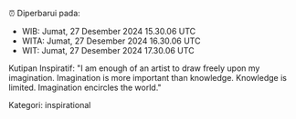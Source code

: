 ⏰ Diperbarui pada:
- WIB: Jumat, 27 Desember 2024 15.30.06 UTC
- WITA: Jumat, 27 Desember 2024 16.30.06 UTC
- WIT: Jumat, 27 Desember 2024 17.30.06 UTC

Kutipan Inspiratif:
"I am enough of an artist to draw freely upon my imagination. Imagination is more important than knowledge. Knowledge is limited. Imagination encircles the world."


Kategori: inspirational

